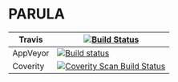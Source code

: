 # PARULA

Travis   |[![Build Status](https://travis-ci.com/AlexeyYa/parula.svg?branch=master)](https://travis-ci.com/AlexeyYa/parula)
---------|--------
AppVeyor |[![Build status](https://ci.appveyor.com/api/projects/status/n1bi36kj9qdemrew?svg=true)](https://ci.appveyor.com/project/AlexeyYa/parula)
Coverity |[![Coverity Scan Build Status](https://scan.coverity.com/projects/21248/badge.svg)](https://scan.coverity.com/projects/alexeyya-parula)